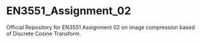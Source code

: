 # EN3551_Assignment_02
Official Repository for EN3551 Assignment 02 on image compression based of Discrete Cosine Transform.
